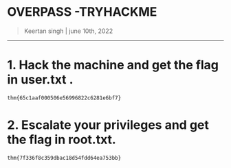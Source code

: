 # OVERPASS -TRYHACKME

> Keertan singh | june 10th, 2022

---------------------------------

# 1. Hack the machine and get the flag in user.txt .
```
thm{65c1aaf000506e56996822c6281e6bf7}
```



# 2. Escalate your privileges and get the flag in root.txt.
```
thm{7f336f8c359dbac18d54fdd64ea753bb}
```